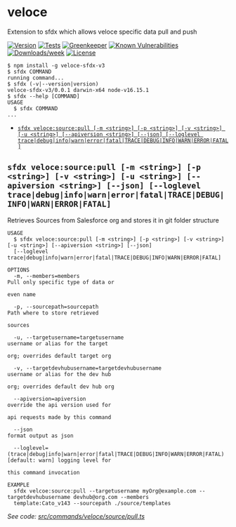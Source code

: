 veloce
======

Extension to sfdx which allows veloce specific data pull and push

[![Version](https://img.shields.io/npm/v/veloce-sfdx-v3.svg)](https://npmjs.org/package/veloce-sfdx-v3)
[![Tests](https://github.com/veloceapps/veloce-sfdx-v3/actions/workflows/unit-tests.yml/badge.svg)](https://github.com/veloceapps/veloce-sfdx-v3/actions/workflows/unit-tests.yml)
[![Greenkeeper](https://badges.greenkeeper.io/veloceapps/veloce-sfdx-v3.svg)](https://greenkeeper.io/)
[![Known Vulnerabilities](https://snyk.io/test/github/veloceapps/veloce-sfdx-v3/badge.svg)](https://snyk.io/test/github/veloceapps/veloce-sfdx-v3)
[![Downloads/week](https://img.shields.io/npm/dw/veloce-sfdx-v3.svg)](https://npmjs.org/package/veloce-sfdx-v3)
[![License](https://img.shields.io/npm/l/veloce-sfdx-v3.svg)](https://github.com/veloceapps/veloce-sfdx-v3/blob/master/package.json)

<!-- toc -->

<!-- tocstop -->
<!-- install -->
<!-- usage -->
```sh-session
$ npm install -g veloce-sfdx-v3
$ sfdx COMMAND
running command...
$ sfdx (-v|--version|version)
veloce-sfdx-v3/0.0.1 darwin-x64 node-v16.15.1
$ sfdx --help [COMMAND]
USAGE
  $ sfdx COMMAND
...
```
<!-- usagestop -->
<!-- commands -->
* [`sfdx veloce:source:pull [-m <string>] [-p <string>] [-v <string>] [-u <string>] [--apiversion <string>] [--json] [--loglevel trace|debug|info|warn|error|fatal|TRACE|DEBUG|INFO|WARN|ERROR|FATAL]`](#sfdx-velocesourcepull--m-string--p-string--v-string--u-string---apiversion-string---json---loglevel-tracedebuginfowarnerrorfataltracedebuginfowarnerrorfatal)

## `sfdx veloce:source:pull [-m <string>] [-p <string>] [-v <string>] [-u <string>] [--apiversion <string>] [--json] [--loglevel trace|debug|info|warn|error|fatal|TRACE|DEBUG|INFO|WARN|ERROR|FATAL]`

Retrieves Sources from Salesforce org and stores it in git folder structure

```
USAGE
  $ sfdx veloce:source:pull [-m <string>] [-p <string>] [-v <string>] [-u <string>] [--apiversion <string>] [--json] 
  [--loglevel trace|debug|info|warn|error|fatal|TRACE|DEBUG|INFO|WARN|ERROR|FATAL]

OPTIONS
  -m, --members=members                                                             Pull only specific type of data or
                                                                                    even name

  -p, --sourcepath=sourcepath                                                       Path where to store retrieved
                                                                                    sources

  -u, --targetusername=targetusername                                               username or alias for the target
                                                                                    org; overrides default target org

  -v, --targetdevhubusername=targetdevhubusername                                   username or alias for the dev hub
                                                                                    org; overrides default dev hub org

  --apiversion=apiversion                                                           override the api version used for
                                                                                    api requests made by this command

  --json                                                                            format output as json

  --loglevel=(trace|debug|info|warn|error|fatal|TRACE|DEBUG|INFO|WARN|ERROR|FATAL)  [default: warn] logging level for
                                                                                    this command invocation

EXAMPLE
  sfdx velcoe:source:pull --targetusername myOrg@example.com --targetdevhubusername devhub@org.com --members 
  template:Cato_v143 --sourcepath ./source/templates
```

_See code: [src/commands/veloce/source/pull.ts](https://github.com/veloceapps/veloce-sfdx-v3/blob/v0.0.1/src/commands/veloce/source/pull.ts)_
<!-- commandsstop -->
